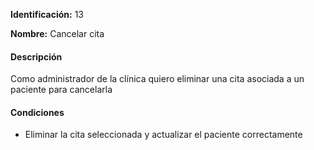 **Identificación:** 13

**Nombre:** Cancelar cita

#### Descripción

Como administrador de la clínica quiero eliminar una cita asociada a un paciente para cancelarla

#### Condiciones

* Eliminar la cita seleccionada y actualizar el paciente correctamente
